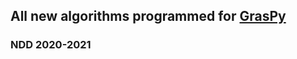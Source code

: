 ## All new algorithms programmed for [GrasPy](https://github.com/neurodata/graspy)
### NDD 2020-2021
